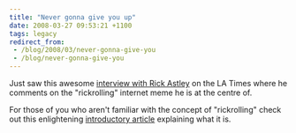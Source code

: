 ```yaml
---
title: "Never gonna give you up"
date: 2008-03-27 09:53:21 +1100
tags: legacy
redirect_from:
 - /blog/2008/03/never-gonna-give-you
 - /blog/never-gonna-give-you
---
```


Just saw this awesome <a href="http://latimesblogs.latimes.com/webscout/2008/03/rick-astley-kin.html">interview with Rick Astley</a> on the LA Times where he comments on the "rickrolling" internet meme he is at the centre of.



For those of you who aren't familiar with the concept of "rickrolling" check out this enlightening <a href="http://www.youtube.com/watch?v=oHg5SJYRHA0">introductory article</a> explaining what it is.

